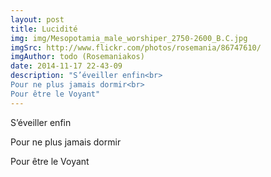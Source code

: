 ```yaml
---
layout: post
title: Lucidité
img: img/Mesopotamia_male_worshiper_2750-2600_B.C.jpg
imgSrc: http://www.flickr.com/photos/rosemania/86747610/
imgAuthor: todo (Rosemaniakos)
date: 2014-11-17 22-43-09
description: "S’éveiller enfin<br>
Pour ne plus jamais dormir<br>
Pour être le Voyant"
---
```

S’éveiller enfin

Pour ne plus jamais dormir

Pour être le Voyant
